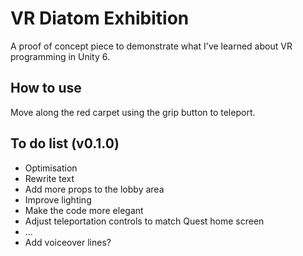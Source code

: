 # VR Diatom Exhibition
A proof of concept piece to demonstrate what I've learned about VR programming in Unity 6.

## How to use
Move along the red carpet using the grip button to teleport.

## To do list (v0.1.0)
* Optimisation
* Rewrite text
* Add more props to the lobby area
* Improve lighting
* Make the code more elegant
* Adjust teleportation controls to match Quest home screen
* ...
* Add voiceover lines?